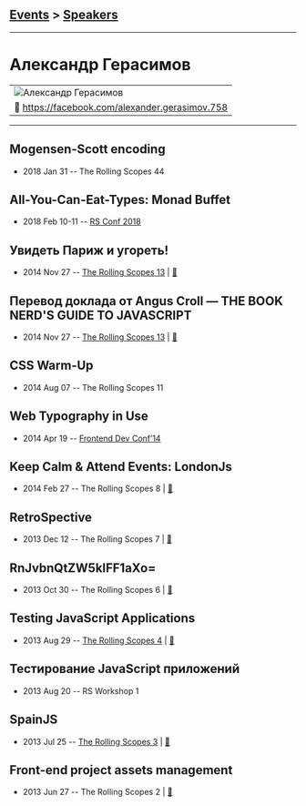 ## [Events](../README.md) > [Speakers](../speakers.md)
---

# Александр Герасимов

| |
| --- |
| ![Александр Герасимов](https://avatars.io/facebook/alexander.gerasimov.758/large)
| :blue_book:  [https:&#x2F;&#x2F;facebook.com&#x2F;alexander.gerasimov.758](https://facebook.com/alexander.gerasimov.758)

---
## Mogensen-Scott encoding
- 2018 Jan 31 -- The Rolling Scopes 44    
## All-You-Can-Eat-Types: Monad Buffet
- 2018 Feb 10-11 -- [RS Conf 2018](https://youtu.be/gpd_vwQmonM)    
## Увидеть Париж и угореть!
- 2014 Nov 27 -- [The Rolling Scopes 13](https://www.youtube.com/watch?v=QaX3yJpG6co)  | [:notebook:](http://rolling-scopes.github.io/slides/rs13/dotJS-overview/yt/dotCSS.pptx)  
## Перевод доклада от Angus Croll — THE BOOK NERD&#39;S GUIDE TO JAVASCRIPT
- 2014 Nov 27 -- [The Rolling Scopes 13](https://www.youtube.com/watch?v=7jaHLuepZZQ)  | [:notebook:](https://speakerdeck.com/anguscroll/the-book-nerds-guide-to-javascript)  
## CSS Warm-Up
- 2014 Aug 07 -- The Rolling Scopes 11    
## Web Typography in Use
- 2014 Apr 19 -- [Frontend Dev Conf’14](https://www.youtube.com/watch?v=ojOgFC3r0jE)    
## Keep Calm &amp; Attend Events: LondonJs
- 2014 Feb 27 -- The Rolling Scopes 8  | [:notebook:](http://rolling-scopes.github.io/slides/rs8/londonjs-talk)  
## RetroSpective
- 2013 Dec 12 -- The Rolling Scopes 7  | [:notebook:](http://rolling-scopes.github.io/slides/rs7/RetroSpective)  
## RnJvbnQtZW5kIFF1aXo&#x3D;
- 2013 Oct 30 -- The Rolling Scopes 6  | [:notebook:](http://rolling-scopes.github.io/slides/rs6/quiz-2)  
## Testing JavaScript Applications
- 2013 Aug 29 -- [The Rolling Scopes 4](https://www.youtube.com/watch?v=R2MD7U8VXlQ)  | [:notebook:](http://rolling-scopes.github.io/slides/rs4/jstesting-talk)  
## Тестирование JavaScript приложений
- 2013 Aug 20 -- RS Workshop 1    
## SpainJS
- 2013 Jul 25 -- [The Rolling Scopes 3](https://www.youtube.com/watch?v=Z6zuVuF2QGI)  | [:notebook:](https://speakerdeck.com/alexkarlovich/uploaded-favorites-of-spainjs-the-rollingscopes-number-3)  
## Front-end project assets management
- 2013 Jun 27 -- The Rolling Scopes 2  | [:notebook:](http://rolling-scopes.github.io/slides/rs2/front-end-project-assets-management)  
